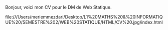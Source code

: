 Bonjour, voici mon CV pour le DM de Web Statique.

file:///Users/meriemmezdari/Desktop/L1%20MATHS%20&%20INFORMATIQUE%20/SEMESTRE%202/WEB%20STATIQUE/HTML/CV%20.jpg/index.html
